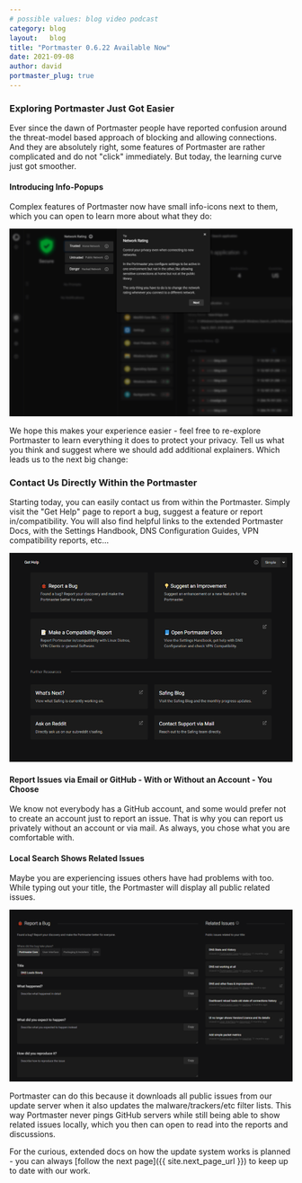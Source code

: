 ```yaml
---
# possible values: blog video podcast
category: blog
layout:   blog
title: "Portmaster 0.6.22 Available Now"
date: 2021-09-08
author: david
portmaster_plug: true
---
```


### Exploring Portmaster Just Got Easier

Ever since the dawn of Portmaster people have reported confusion around the threat-model based approach of blocking and allowing connections. And they are absolutely right, some features of Portmaster are rather complicated and do not "click" immediately. But today, the learning curve just got smoother.

#### Introducing Info-Popups

Complex features of Portmaster now have small info-icons next to them, which you can open to learn more about what they do:

![Portmaster UI focuses on a feature and explains it in detail with everything else blurred out](/assets/img/blog/tip-ups.png)

We hope this makes your experience easier - feel free to re-explore Portmaster to learn everything it does to protect your privacy. Tell us what you think and suggest where we should add additional explainers. Which leads us to the next big change:

### Contact Us Directly Within the Portmaster

Starting today, you can easily contact us from within the Portmaster. Simply visit the "Get Help" page to report a bug, suggest a feature or report in/compatibility. You will also find helpful links to the extended Portmaster Docs, with the Settings Handbook, DNS Configuration Guides, VPN compatibility reports, etc...

![the new Get Help page makes it easy to report bugs, suggest features and links to useful resources](/assets/img/blog/get-help-page.png)

#### Report Issues via Email or GitHub - With or Without an Account - You Choose

We know not everybody has a GitHub account, and some would prefer not to create an account just to report an issue. That is why you can report us privately without an account or via mail. As always, you chose what you are comfortable with.

#### Local Search Shows Related Issues

Maybe you are experiencing issues others have had problems with too. While typing out your title, the Portmaster will display all public related issues.

![when reporting a bug, the portmaster searches through public issues locally and displays related issues](/assets/img/blog/local-search.png)

Portmaster can do this because it downloads all public issues from our update server when it also updates the malware/trackers/etc filter lists. This way Portmaster never pings GitHub servers while still being able to show related issues locally, which you then can open to read into the reports and discussions.

For the curious, extended docs on how the update system works is planned - you can always [follow the next page]({{ site.next_page_url }}) to keep up to date with our work.
